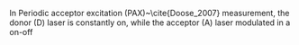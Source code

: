 In Periodic acceptor excitation (PAX)~\cite{Doose_2007} measurement, the
donor (D) laser is constantly on, while the acceptor (A) laser modulated
in a on-off